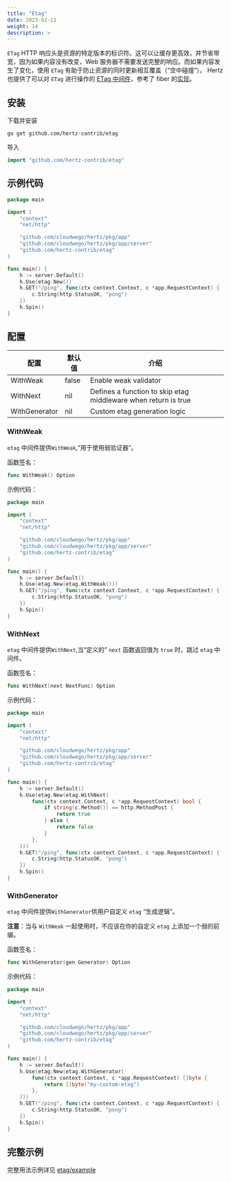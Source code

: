 ```yaml
---
title: "Etag"
date: 2023-02-11
weight: 14
description: >
---
```


`ETag` HTTP 响应头是资源的特定版本的标识符。这可以让缓存更高效，并节省带宽，因为如果内容没有改变，Web 服务器不需要发送完整的响应。而如果内容发生了变化，使用 `ETag` 有助于防止资源的同时更新相互覆盖（“空中碰撞”）。
Hertz 也提供了可以对 `ETag` 进行操作的 [ETag 中间件](https://github.com/hertz-contrib/etag)，参考了 fiber 的[实现](https://github.com/gofiber/fiber/tree/master/middleware/etag)。

## 安装

下载并安装

```shell
go get github.com/hertz-contrib/etag
```

导入

```go
import "github.com/hertz-contrib/etag"
```

## 示例代码

```go
package main

import (
    "context"
    "net/http"

    "github.com/cloudwego/hertz/pkg/app"
    "github.com/cloudwego/hertz/pkg/app/server"
    "github.com/hertz-contrib/etag"
)

func main() {
    h := server.Default()
    h.Use(etag.New())
    h.GET("/ping", func(ctx context.Context, c *app.RequestContext) {
        c.String(http.StatusOK, "pong")
    })
    h.Spin()
}
```

## 配置

| 配置           | 默认值   | 介绍                                   |
|-------------|-------|--------------------------------------|
| WithWeak    | false | Enable weak validator |
| WithNext | nil   | Defines a function to skip etag middleware when return is true |
|WithGenerator   | nil   | Custom etag generation logic |



### WithWeak

`etag` 中间件提供`WithWeak`,“用于使用弱验证器”。

函数签名：

```go
func WithWeak() Option
```

示例代码：

```go
package main

import (
    "context"
    "net/http"

    "github.com/cloudwego/hertz/pkg/app"
    "github.com/cloudwego/hertz/pkg/app/server"
    "github.com/hertz-contrib/etag"
)

func main() {
    h := server.Default()
    h.Use(etag.New(etag.WithWeak()))
    h.GET("/ping", func(ctx context.Context, c *app.RequestContext) {
        c.String(http.StatusOK, "pong")
    })
    h.Spin()
}
```

### WithNext

`etag` 中间件提供`WithNext`,当“定义的” `next` 函数返回值为 `true` 时，跳过 `etag` 中间件。

函数签名：

```go
func WithNext(next NextFunc) Option 
```

示例代码：

```go
package main

import (
    "context"
    "net/http"

    "github.com/cloudwego/hertz/pkg/app"
    "github.com/cloudwego/hertz/pkg/app/server"
    "github.com/hertz-contrib/etag"
)

func main() {
    h := server.Default()
    h.Use(etag.New(etag.WithNext(
        func(ctx context.Context, c *app.RequestContext) bool {
            if string(c.Method()) == http.MethodPost {
                return true
            } else {
                return false
            }
        },
    )))
    h.GET("/ping", func(ctx context.Context, c *app.RequestContext) {
        c.String(http.StatusOK, "pong")
    })
    h.Spin()
}
```


### WithGenerator

`etag` 中间件提供`WithGenerator`供用户自定义 `etag` “生成逻辑”。

**注意**：当与 `WithWeak` 一起使用时，不应该在你的自定义 `etag` 上添加一个弱的前缀。

函数签名：

```go
func WithGenerator(gen Generator) Option
```

示例代码：

```go
package main

import (
    "context"
    "net/http"

    "github.com/cloudwego/hertz/pkg/app"
    "github.com/cloudwego/hertz/pkg/app/server"
    "github.com/hertz-contrib/etag"
)

func main() {
    h := server.Default()
    h.Use(etag.New(etag.WithGenerator(
        func(ctx context.Context, c *app.RequestContext) []byte {
            return []byte("my-custom-etag")
        },
    )))
    h.GET("/ping", func(ctx context.Context, c *app.RequestContext) {
        c.String(http.StatusOK, "pong")
    })
    h.Spin()
}
```
## 完整示例

完整用法示例详见 [etag/example](https://github.com/hertz-contrib/etag/tree/main/example)
